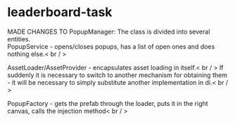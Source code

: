 # leaderboard-task
 
MADE CHANGES TO PopupManager:
The class is divided into several entities.<br />
PopupService - opens/closes popups, has a list of open ones and does nothing else.< br / >

AssetLoader/AssetProvider - encapsulates asset loading in itself.< br / >
If suddenly it is necessary to switch to another mechanism for obtaining them - it will be necessary to simply substitute another implementation in di.< br / >

PopupFactory - gets the prefab through the loader, puts it in the right canvas, calls the injection method< br / >
